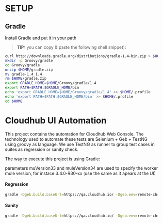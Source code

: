 SETUP
=====

Gradle
------
Install Gradle and put it in your path
> **TIP:** you can copy & paste the following shell snippet):

```sh
curl http://downloads.gradle.org/distributions/gradle-1.4-bin.zip > $HOME/gradle.zip
mkdir -p Groovy/gradle
cd Groovy/gradle
unzip $HOME/gradle.zip
mv gradle-1.4 1.4
rm $HOME/gradle.zip
export GRADLE_HOME=$HOME/Groovy/gradle/1.4
export PATH=$PATH:$GRADLE_HOME/bin
echo 'export GRADLE_HOME=$HOME/Groovy/gradle/1.4' >> $HOME/.profile
echo 'export PATH=$PATH:$GRADLE_HOME/bin' >> $HOME/.profile
cd $HOME
```



Cloudhub UI Automation
===================


This project contains the automation for Cloudhub Web Console. 
The technology used to automate these tests are Selenium + Geb + TestNG using groovy as language.
We use TestNG as runner to group test cases in suites as regression or sanity check.

The way to execute this project is using Gradle:

parameters muVersion33 and muleVersion34 are used to specify the worker mule version, for instace 3.4.0-R30-xx (use the same as it apears at the UI)

#### Regression

```sh
gradle -Dgeb.build.baseUrl=https://qa.cloudhub.io/ -Dgeb.env=remote-chrome -DmuleVersion34="3.4.0" -DmuleVersion33="3.3.2" -i -PtestSuite=regression groovydoc test
```

#### Sanity

```sh
gradle -Dgeb.build.baseUrl=https://qa.cloudhub.io/ -Dgeb.env=remote-chrome -DmuleVersion34="3.4.0" -DmuleVersion33="3.3.2" -i -PtestSuite=sanity groovydoc test
```
